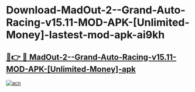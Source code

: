 # Download-MadOut-2--Grand-Auto-Racing-v15.11-MOD-APK-[Unlimited-Money]-lastest-mod-apk-ai9kh

<h2><a href="https://apkcomod.com?title=MadOut-2--Grand-Auto-Racing-v15.11-MOD-APK-[Unlimited-Money]">🔗👉 🔴 MadOut-2--Grand-Auto-Racing-v15.11-MOD-APK-[Unlimited-Money]-apk </a></h2>

[![acn](https://github.com/user-attachments/assets/0f9c940e-d8b0-45ae-aac7-cd30a18b3e1c)](https://apkcomod.com?title=MadOut-2--Grand-Auto-Racing-v15.11-MOD-APK-[Unlimited-Money])
